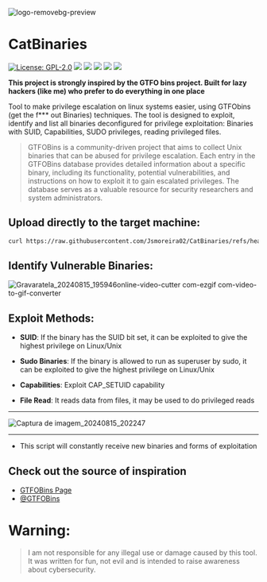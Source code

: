 ![logo-removebg-preview](https://github.com/user-attachments/assets/cb5e882f-c212-4d60-946b-d029f1d72ad1)


# CatBinaries

<div align="left">
    
  [![License: GPL-2.0](https://img.shields.io/badge/License-GPL--2.0-blue.svg)](https://opensource.org/licenses/GPL-2.0)
  <img src="https://img.shields.io/badge/Language%20-Shell Script-darkgreen.svg" style="max-width: 100%;">
  <img src="https://img.shields.io/badge/Tool%20-Privilege escalation-brown.svg" style="max-width: 100%;">
  <img src="https://img.shields.io/badge/Target OS%20-Linux-yellow.svg" style="max-width: 100%;">
  <img src="https://img.shields.io/badge/%20-Linux Security-beige.svg" style="max-width: 100%;">
  <img src="https://img.shields.io/badge/CTFs tools%20-teste?style=flat" style="max-width: 100%;">  

</div>

**This project is strongly inspired by the GTFO bins project. Built for lazy hackers (like me) who prefer to do everything in one place**

Tool to make privilege escalation on linux systems easier, using GTFObins (get the f*** out Binaries) techniques. The tool is designed to exploit, identify and list all binaries deconfigured for privilege exploitation: Binaries with SUID, Capabilities, SUDO privileges, reading privileged files. 

> GTFOBins is a community-driven project that aims to collect Unix binaries that can be abused for privilege escalation. Each entry in the GTFOBins database provides detailed information about a specific binary, including its functionality, potential vulnerabilities, and instructions on how to exploit it to gain escalated privileges. The database serves as a valuable resource for security researchers and system administrators.

## Upload directly to the target machine:
```bash
curl https://raw.githubusercontent.com/Jsmoreira02/CatBinaries/refs/heads/main/CatBinaries.sh -o /tmp/CatBinaries.sh
```

## Identify Vulnerable Binaries:
  ![Gravaratela_20240815_195946online-video-cutter com-ezgif com-video-to-gif-converter](https://github.com/user-attachments/assets/8f154db1-bf71-44d0-8469-361c36697d86)

## Exploit Methods:
 - **SUID**: If the binary has the SUID bit set, it can be exploited to give the highest privilege on Linux/Unix

- **Sudo Binaries**: If the binary is allowed to run as superuser by sudo, it can be exploited to give the highest privilege on Linux/Unix

- **Capabilities**: Exploit CAP_SETUID capability

- **File Read**: It reads data from files, it may be used to do privileged reads

--------------------------------

![Captura de imagem_20240815_202247](https://github.com/user-attachments/assets/45e90ab7-1c7d-42e7-b555-2d0099db3a0a)

--------------------------------

- This script will constantly receive new binaries and forms of exploitation

## Check out the source of inspiration

  - [GTFOBins Page](https://gtfobins.github.io/)
  - [@GTFOBins](https://github.com/GTFOBins)


# Warning:    
> I am not responsible for any illegal use or damage caused by this tool. It was written for fun, not evil and is intended to raise awareness about cybersecurity.

